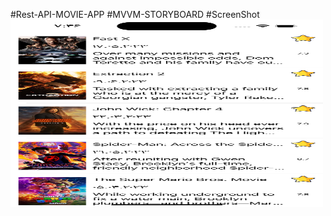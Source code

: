 #Rest-API-MOVIE-APP
#MVVM-STORYBOARD
#ScreenShot
<img
  src="/screen/image.png"
  alt="Screen Shot 1"
  title="Screen Shot 1"
  style="display: inline-block; margin: 0 auto; height: 300px; width: 500px">
